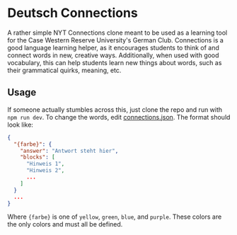 # Deutsch Connections

A rather simple NYT Connections clone meant to be used as a learning tool for the Case Western Reserve University's German Club. Connections is a good language learning helper, as it encourages students to think of and connect words in new, creative ways. Additionally, when used with good vocabulary, this can help students learn new things about words, such as their grammatical quirks, meaning, etc.

## Usage

If someone actually stumbles across this, just clone the repo and run with `npm run dev`. To change the words, edit [connections.json](./src/connections.json). The format should look like:

```json
{
  "{farbe}": {
    "answer": "Antwort steht hier",
    "blocks": [
      "Hinweis 1",
      "Hinweis 2",
      ...
    ]
  }
  ...
}
```

Where `{farbe}` is one of `yellow`, `green`, `blue`, and `purple`. These colors are the only colors and must all be defined.
